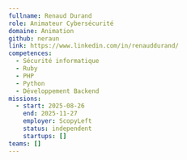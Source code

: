 ```yaml
---
fullname: Renaud Durand
role: Animateur Cybersécurité
domaine: Animation
github: neraun
link: https://www.linkedin.com/in/renauddurand/
competences:
  - Sécurité informatique
  - Ruby
  - PHP
  - Python
  - Développement Backend
missions:
  - start: 2025-08-26
    end: 2025-11-27
    employer: ScopyLeft
    status: independent
    startups: []
teams: []
---
```


